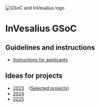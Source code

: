 ![GSoC and InVesalius logo](./google_summer_of_code_invesalius_horizontal.png "GSoC and InVesalius logo")

# InVesalius GSoC

## Guidelines and instructions

- [Instructions for applicants](https://github.com/invesalius/gsoc/blob/main/gsoc_application.md)

## Ideas for projects

- [2023](https://github.com/invesalius/gsoc/blob/main/gsoc_2023_ideas.md) $~~$ ([Selected projects](https://github.com/invesalius/gsoc/blob/main/gsoc_2023_selected.md))
- [2024](https://github.com/invesalius/gsoc/blob/main/gsoc_2024_ideas.md) $~~$
- [2025](https://github.com/invesalius/gsoc/blob/main/gsoc_2025_ideas.md) $~~$

